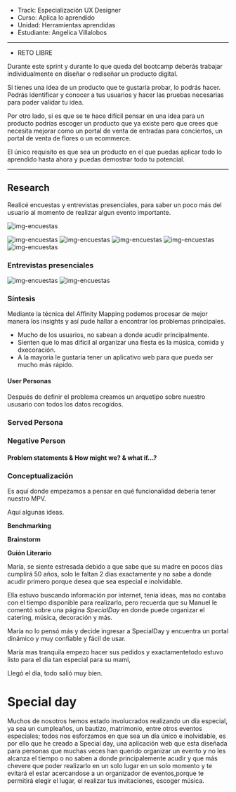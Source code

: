 - Track: Especialización UX Designer
- Curso: Aplica lo aprendido
- Unidad: Herramientas aprendidas
- Estudiante: Angelica Villalobos 

***

* RETO LIBRE

Durante este sprint y durante lo que queda del bootcamp deberás trabajar individualmente en diseñar o rediseñar un producto digital.

Si tienes una idea de un producto que te gustaría probar, lo podrás hacer. Podrás identificar y conocer a tus usuarios y hacer las pruebas necesarias para poder validar tu idea.

Por otro lado, si es que se te hace difícil pensar en una idea para un producto podrías escoger un producto que ya existe pero que crees que necesita mejorar como un portal de venta de entradas para conciertos, un portal de venta de flores o un ecommerce.

El único requisito es que sea un producto en el que puedas aplicar todo lo aprendido hasta ahora y puedas demostrar todo tu potencial.

***

## Research

Realicé encuestas y entrevistas presenciales, para saber un poco más del usuario al momento de realizar algun evento importante.

<!-- ![img-encuestas](assets/docs/1.png) -->
![img-encuestas](assets/docs/2.png)
<!-- ![img-encuestas](assets/docs/3.png) -->
![img-encuestas](assets/docs/4.png)
![img-encuestas](assets/docs/7.png)
![img-encuestas](assets/docs/10.png)
![img-encuestas](assets/docs/8.png)
![img-encuestas](assets/docs/9.png)

### Entrevistas presenciales

![img-encuestas](assets/docs/5.jpg)
![img-encuestas](assets/docs/6.jpg)

### Síntesis

Mediante la técnica del Affinity Mapping podemos procesar de mejor manera los insights y así pude hallar a encontrar los problemas principales.

- Mucho de los usuarios, no sabean a donde acudir principalmente.
- Sienten que lo mas dificil al organizar una fiesta es la música, comida y dxecoración.
- A la mayoria le gustaria tener un aplicativo web para que pueda ser mucho más rápido.




#### User Personas

Después de definir el problema creamos un arquetipo sobre nuestro ususario con todos los datos recogidos.


### Served Persona


### Negative Person


#### Problem statements & How might we? & what if...?


### Conceptualización

Es aquí donde empezamos a pensar en qué funcionalidad debería tener nuestro MPV.

Aquí algunas ideas.

**Benchmarking**


**Brainstorm**


**Guión Literario**

María, se siente estresada debido a que sabe que su madre en pocos días cumplirá 50 años, solo le faltan 2 días exactamente y no sabe a donde acudir primero porque desea que sea especial e inolvidable.

Ella estuvo buscando información por internet, tenia ideas, mas no contaba con el tiempo disponible para realizarlo, pero recuerda que su Manuel le comentó sobre una página *SpecialDay* en donde puede organizar el catering, música, decoración y más.

María no lo pensó más y decide ingresar a SpecialDay y encuentra un portal dinámico y muy confiable y fácil de usar. 

 María mas tranquila empezo hacer sus pedidos y exactamentetodo estuvo listo para el dia tan especial para su mami, 

Llegó el día, todo salió muy bien.


# Special day
Muchos de nosotros hemos estado involucrados realizando un día especial, ya sea un cumpleaños, un bautizo, matrimonio, entre otros eventos especiales; todos nos esforzamos en que sea un día único e inolvidable, es por ello que he creado a Special day, una aplicación web que esta diseñada para personas que muchas veces han querido organizar un evento y no les alcanza el tiempo o no saben a donde principalemente acudir y que más chevere que poder realizarlo en un solo lugar en un solo momento y te evitará el estar acercandose a un organizador de eventos,porque te permitirá elegir el lugar, el realizar tus invitaciones, escoger música.



